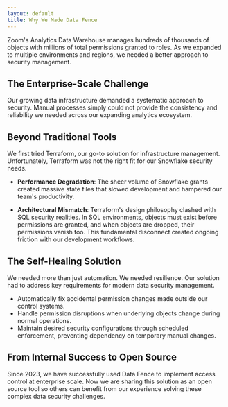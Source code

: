 ```yaml
---
layout: default
title: Why We Made Data Fence
---
```

Zoom's Analytics Data Warehouse manages hundreds of thousands of objects with millions of
total permissions granted to roles. As we expanded to multiple environments and regions, we needed a better
approach to security management.

## The Enterprise-Scale Challenge

Our growing data infrastructure demanded a systematic approach to security. Manual processes
simply could not provide the consistency and reliability we needed across our expanding
analytics ecosystem.

## Beyond Traditional Tools

We first tried Terraform, our go-to solution for infrastructure management. Unfortunately,
Terraform was not the right fit for our Snowflake security needs.

* **Performance Degradation**: The sheer volume of Snowflake grants created massive state files
  that slowed development and hampered our team's productivity.

* **Architectural Mismatch**: Terraform's design philosophy clashed with SQL security realities.
  In SQL environments, objects must exist before permissions are granted, and when objects are
  dropped, their permissions vanish too. This fundamental disconnect created ongoing friction
  with our development workflows.

## The Self-Healing Solution

We needed more than just automation. We needed resilience. Our solution had to address key
requirements for modern data security management.

* Automatically fix accidental permission changes made outside our control systems.
* Handle permission disruptions when underlying objects change during normal operations.
* Maintain desired security configurations through scheduled enforcement, preventing
  dependency on temporary manual changes.

## From Internal Success to Open Source

Since 2023, we have successfully used Data Fence to implement access control at enterprise
scale. Now we are sharing this solution as an open source tool so others can benefit from our
experience solving these complex data security challenges.